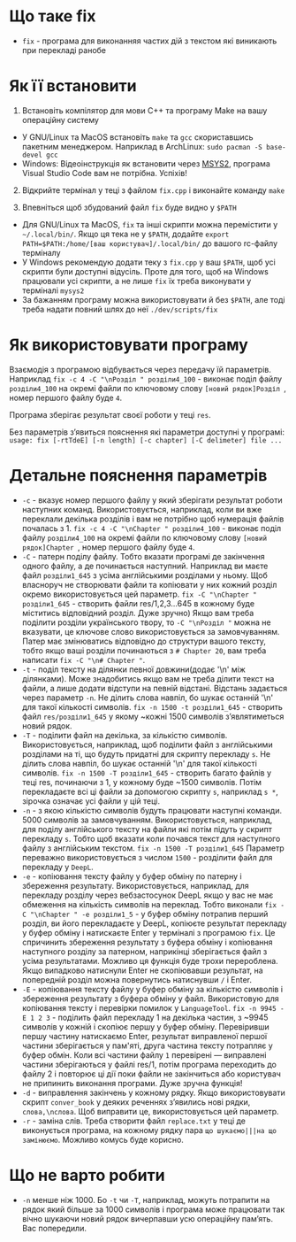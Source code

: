 # Що таке fix
* `fix` - програма для виконанняя частих дій з текстом які виникають при перекладі ранобе

# Як її встановити

1. Встановіть компілятор для мови C++ та програму Make на вашу операційну систему
- У GNU/Linux та MacOS встановіть `make` та `gcc` скориставшись пакетним менеджером. Наприклад в ArchLinux: `sudo pacman -S base-devel gcc`
- Windows: Відеоінструкція як встановити через [MSYS2](https://www.youtube.com/watch?v=DMWD7wfhgNY), програма Visual Studio Code вам не потрібна. Успіхів!

2. Відкрийте термінал у теці з файлом `fix.cpp` і виконайте команду `make`

3. Впевніться щоб збудований файл `fix` буде видно у `$PATH`
- Для GNU/Linux та MacOS, `fix` та інші скрипти можна перемістити у `~/.local/bin/`. Якщо ця тека не у `$PATH`, додайте `export PATH=$PATH:/home/[ваш користувач]/.local/bin/` до вашого rc-файлу терміналу
- У Windows рекомендую додати теку з `fix.cpp` у ваш `$PATH`, щоб усі скрипти були доступні відусіль. Проте для того, щоб на Windows працювали усі скрипти, а не лише `fix` їх треба виконувати у терміналі `mysys2`
- За бажанням програму можна використовувати й без `$PATH`, але тоді треба надати повний шлях до неї `./dev/scripts/fix`

# Як використовувати програму

Взаємодія з програмою відбувається через передачу їй параметрів. Наприклад `fix -c 4 -C "\nРозділ " розділи4_100` - виконає поділ файлу `розділи4_100` на окремі файли по ключовому слову `[новий рядок]Розділ `, номер першого файлу буде `4`.

Програма зберігає результат своєї роботи у теці `res`.

Без параметрів зʼявиться пояснення які параметри доступні у програмі: `usage: fix [-rtTdeE] [-n length] [-c chapter] [-C delimeter] file ...`
# Детальне пояснення параметрів
- `-c` - вказує номер першого файлу у який зберігати результат роботи наступних команд. Використовується, наприклад, коли ви вже переклали декілька розділів і вам не потрібно щоб нумерація файлів почалась з 1. `fix -c 4 -C "\nChapter " розділи4_100` - виконає поділ файлу `розділи4_100` на окремі файли по ключовому слову `[новий рядок]Chapter `, номер першого файлу буде `4`.
- `-C` - патерн поділу файлу. Тобто вказати програмі де закінчення одного файлу, а де починається наступний. Наприклад ви маєте файл `розділи1_645` з усіма англійськими розділами у ньому. Щоб власноруч не створювати файли та копіювати у них кожний розділ окремо використовується цей параметр. `fix -C "\nChapter " розділи1_645` - створить файли res/1,2,3...645 в кожному буде міститись відповідний розділ. Дуже зручно) Якщо вам треба поділити розділи українського твору, то `-C "\nРозділ "` можна не вказувати, це ключове слово використовується за замовчуванням. Патер має змінюватись відповідно до структури вашого тексту, тобто якщо ваші розділи починаються з `# Chapter 20`, вам треба написати `fix -C "\n# Chapter "`.
- `-t` - поділ тексту на ділянки певної довжини(додає '\n' між ділянками). Може знадобитись якщо вам не треба ділити текст на файли, а лише додати відступи на певній відстані. Відстань задається через параметр `-n`. Не ділить слова навпіл, бо шукає останній '\n' для такої кількості символів. `fix -n 1500 -t розділи1_645` - створить файл `res/розділи1_645` у якому ~кожні 1500 символів зʼявлятиметься новий рядок.
- `-T` - поділити файл на декілька, за кількістю символів. Використовується, наприклад, щоб поділити файл з англійськими розділами на ті, що будуть придатні для скрипту перекладу `s`. Не ділить слова навпіл, бо шукає останній '\n' для такої кількості символів. `fix -n 1500 -T розділи1_645` - створить багато файлів у теці res, починаючи з 1, у кожному буде ~1500 символів. Потім перекладаєте всі ці файли за допомогою скрипту `s`, наприклад `s *`, зірочка означає усі файли у цій теці.
- `-n` - з якою кількістю символів будуть працювати наступні команди. 5000 символів за замовчуванням. Використовується, наприклад, для поділу англійського тексту на файли які потім підуть у скрипт перекладу `s`. Тобто щоб вказати коли почався текст для наступного файлу з англійським текстом. `fix -n 1500 -T розділи1_645` Параметр переважно використовується з числом `1500` - розділити файл для перекладу у `DeepL`.
- `-e` - копіювання тексту файлу у буфер обміну по патерну і збереження результату. Використовується, наприклад, для перекладу розділу через вебзастосунок DeepL якщо у вас не має обмеження на кількість символів на переклад. Тобто виконали `fix -C "\nChapter " -e розділи1_5` - у буфер обміну потрапив перший розділ, ви його перекладаєте у DeepL, копіюєте результат перекладу у буфер обміну і натискаєте Enter у терміналі з програмою `fix`. Це спричинить збереження результату з буфера обміну і копіювання наступного розділу за патерном, наприкінці зберігається файл з усіма результатами. Можливо ця функція буде трохи перероблена. Якщо випадково натиснули Enter не скопіювавши результат, на попередній розділ можна повернутись натиснувши `/` і Enter.
- `-E` - копіювання тексту файлу у буфер обміну за кількістю символів і збереження результату з буфера обміну у файл. Використовую для копіювання тексту і перевірки помилок у `LanguageTool`. `fix -n 9945 -E 1 2 3` - поділить файл перекладу 1 на декілька частин, з ~9945 символів у кожній і скопіює першу у буфер обміну. Перевіривши першу частину натискаємо Enter, результат виправленої першої частини зберігається у пам'яті, друга частина тексту потрапляє у буфер обмін. Коли всі частини файлу `1` перевірені — виправлені частини зберігаються у файлі res/1, потім програма переходить до файлу 2 і повторює ці дії поки файли не закінчиться або користувач не припинить виконання програми. Дуже зручна функція!
- `-d` - виправлення закінчень у кожному рядку. Якщо використовувати скрипт `conver_book` у деяких реченнях зʼявились нові рядки, `слова,\nслова`. Щоб виправити це, використовується цей параметр.
- `-r` - заміна слів. Треба створити файл `replace.txt` у теці де виконується програма, на кожному рядку пара `що шукаємо|||на що замінюємо`. Можливо комусь буде корисно.

# Що не варто робити
- `-n` менше ніж 1000. Бо `-t` чи `-T`, наприклад, можуть потрапити на рядок який більше за 1000 символів і програма може працювати так вічно шукаючи новий рядок вичерпавши усю операційну памʼять. Вас попередили.
